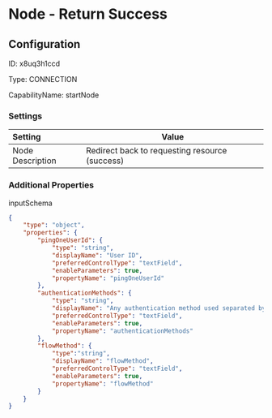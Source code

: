 # Node - Return Success
## Configuration
ID:  x8uq3h1ccd

Type: CONNECTION 

CapabilityName: startNode

### Settings
| Setting | Value  |
| :------------------------ | ---------------------------------------- |
| Node Description | Redirect back to requesting resource (success) | 





### Additional Properties
inputSchema
```json 
{
	"type": "object",
	"properties": {
		"pingOneUserId": {
			"type": "string",
			"displayName": "User ID",
			"preferredControlType": "textField",
			"enableParameters": true,
			"propertyName": "pingOneUserId"
		},
		"authenticationMethods": {
			"type": "string",
			"displayName": "Any authentication method used separated by space.",
			"preferredControlType": "textField",
			"enableParameters": true,
			"propertyName": "authenticationMethods"
		},
        "flowMethod": {
			"type":"string",
            "displayName": "flowMethod",
            "preferredControlType": "textField",
            "enableParameters": true,
            "propertyName": "flowMethod"
        }
	}
}
```




